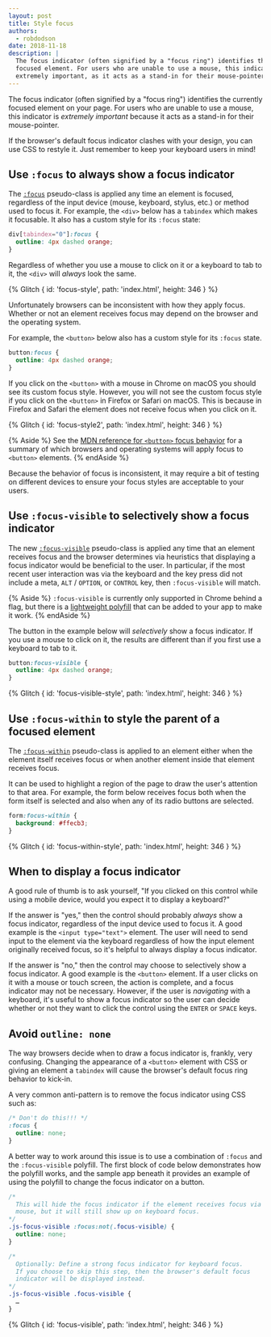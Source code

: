 ```yaml
---
layout: post
title: Style focus
authors:
  - robdodson
date: 2018-11-18
description: |
  The focus indicator (often signified by a "focus ring") identifies the currently
  focused element. For users who are unable to use a mouse, this indicator is
  extremely important, as it acts as a stand-in for their mouse-pointer.
---
```


The focus indicator (often signified by a "focus ring") identifies the currently
focused element on your page. For users who are unable to use a mouse, this 
indicator is _extremely important_ because it acts as a stand-in for their 
mouse-pointer.

If the browser's default focus indicator clashes with your design, you can use
CSS to restyle it. Just remember to keep your keyboard users in mind!

## Use `:focus` to always show a focus indicator

The [`:focus`](https://developer.mozilla.org/docs/Web/CSS/:focus)
pseudo-class is applied any time an element is focused, regardless of the input
device (mouse, keyboard, stylus, etc.) or method used to focus it. For example, 
the `<div>` below has a `tabindex` which makes it focusable. It also has a
custom style for its `:focus` state:

```css
div[tabindex="0"]:focus {  
  outline: 4px dashed orange;  
}  
```

Regardless of whether you use a mouse to click on it or a keyboard to tab to it,
the `<div>` will _always_ look the same.

{% Glitch {
  id: 'focus-style',
  path: 'index.html',
  height: 346
} %}

Unfortunately browsers can be inconsistent with how they apply focus. Whether or
not an element receives focus may depend on the browser and the operating
system.

For example, the `<button>` below also has a custom style for its `:focus`
state.

```css
button:focus {  
  outline: 4px dashed orange;  
}  
```

If you click on the `<button>` with a mouse in Chrome on macOS you should see
its custom focus style. However, you will not see the custom focus style if you
click on the `<button>` in Firefox or Safari on macOS. This is because in
Firefox and Safari the element does not receive focus when you click on it.

{% Glitch {
  id: 'focus-style2',
  path: 'index.html',
  height: 346
} %}

{% Aside %}
See the
[MDN reference for `<button>` focus behavior](https://developer.mozilla.org/docs/Web/HTML/Element/button#Clicking_and_focus)
for a summary of which browsers and operating systems will apply focus to
`<button>` elements.
{% endAside %}

Because the behavior of focus is inconsistent, it may require a bit of testing
on different devices to ensure your focus styles are acceptable to your users.

## Use `:focus-visible` to selectively show a focus indicator

The new
[`:focus-visible`](https://developer.mozilla.org/docs/Web/CSS/:focus-visible)
pseudo-class is applied any time that an element receives focus and the 
browser determines via heuristics that displaying a focus indicator would be 
beneficial to the user. In particular, if the most recent user interaction 
was via the keyboard and the key press did not include a meta, `ALT` / `OPTION`,
or `CONTROL` key, then `:focus-visible` will match.

{% Aside %}
`:focus-visible` is currently only supported in Chrome behind a flag,
but there is a [lightweight polyfill](https://github.com/WICG/focus-visible)
that can be added to your app to make it work.
{% endAside %}

The button in the example below will _selectively_ show a focus indicator. If 
you use a mouse to click on it, the results are different than if you first use 
a keyboard to tab to it.

```css
button:focus-visible {  
  outline: 4px dashed orange;  
}  
```

{% Glitch {
  id: 'focus-visible-style',
  path: 'index.html',
  height: 346
} %}

## Use `:focus-within` to style the parent of a focused element

The
[`:focus-within`](https://developer.mozilla.org/docs/Web/CSS/:focus-within)
pseudo-class is applied to an element either when the element itself receives
focus or when another element inside that element receives focus.

It can be used to highlight a region of the page to draw the
user's attention to that area. For example, the form below receives focus both 
when the form itself is selected and also when any of its radio buttons are 
selected.

```css
form:focus-within {
  background: #ffecb3;
}
```

{% Glitch {
  id: 'focus-within-style',
  path: 'index.html',
  height: 346
} %}

## When to display a focus indicator

A good rule of thumb is to ask yourself, "If you clicked on this control while
using a mobile device, would you expect it to display a keyboard?"

If the answer is "yes," then the control should probably _always_ show a focus
indicator, regardless of the input device used to focus it. A good example is
the `<input type="text">` element. The user will need to send input to the 
element via the keyboard regardless of how the input element originally received
focus, so it's helpful to always display a focus indicator.

If the answer is "no," then the control may choose to selectively show a focus
indicator. A good example is the `<button>` element. If a user clicks on it with
a mouse or touch screen, the action is complete, and a focus indicator may not
be necessary. However, if the user is _navigating_ with a keyboard, it's useful
to show a focus indicator so the user can decide whether or not they want to 
click the control using the `ENTER` or `SPACE` keys.

## Avoid `outline: none`

The way browsers decide when to draw a focus indicator is, frankly, very
confusing. Changing the appearance of a `<button>` element with CSS or giving
an element a `tabindex` will cause the browser's default focus ring behavior to
kick-in.

A very common anti-pattern is to remove the focus indicator using CSS such as:  

```css
/* Don't do this!!! */  
:focus {  
  outline: none;  
}  
```

A better way to work around this issue is to use a combination of `:focus` and
the `:focus-visible` polyfill. The first block of code below demonstrates how
the polyfill works, and the sample app beneath it provides an example of using
the polyfill to change the focus indicator on a button.

```css
/*  
  This will hide the focus indicator if the element receives focus via the
  mouse, but it will still show up on keyboard focus.  
*/  
.js-focus-visible :focus:not(.focus-visible) {  
  outline: none;  
}

/*  
  Optionally: Define a strong focus indicator for keyboard focus.  
  If you choose to skip this step, then the browser's default focus  
  indicator will be displayed instead.  
*/  
.js-focus-visible .focus-visible {  
  …  
}  
```

{% Glitch {
  id: 'focus-visible',
  path: 'index.html',
  height: 346
} %}

